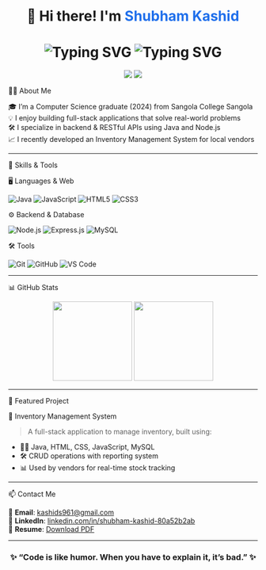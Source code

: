<!-- Header Banner -->
<h1 align="center">
  👋 Hi there! I'm <span style="color:#1f6feb;">Shubham Kashid 
</h1>

<h1 align="center">
  <img src="https://readme-typing-svg.herokuapp.com?font=Fira+Code&weight=500&size=24&duration=3000&pause=1000&color=F7DF1E&center=true&vCenter=true&width=500&lines=🌟+Welcome+to+my+GitHub+Profile!" alt="Typing SVG" />

  <img src="https://readme-typing-svg.herokuapp.com?font=Fira+Code&weight=500&size=24&duration=3000&pause=1000&color=F7DF1E&center=true&vCenter=true&width=500&lines=🚀+Java+Full+Stack+Developer;" alt="Typing SVG" />
</h1>


<p align="center">
  <a href="mailto:kashids961@gmail.com"><img src="https://img.shields.io/badge/email-kashids961@gmail.com-red?style=for-the-badge&logo=gmail"></a>
  <a href="https://linkedin.com/in/shubham-kashid-80a52b2ab"><img src="https://img.shields.io/badge/LinkedIn-Connect-blue?style=for-the-badge&logo=linkedin"></a>
</p>


 🧑‍💻 About Me

🎓 I’m a Computer Science graduate (2024) from Sangola College Sangola <br>
💡 I enjoy building full-stack applications that solve real-world problems  
🛠️ I specialize in backend & RESTful APIs using Java and Node.js  
📈 I recently developed an Inventory Management System for local vendors

---

 🚀 Skills & Tools

 🖥️ Languages & Web

![Java](https://img.shields.io/badge/Java-007396?style=flat-square&logo=java&logoColor=white)
![JavaScript](https://img.shields.io/badge/JavaScript-F7DF1E?style=flat-square&logo=javascript&logoColor=black)
![HTML5](https://img.shields.io/badge/HTML5-E34F26?style=flat-square&logo=html5&logoColor=white)
![CSS3](https://img.shields.io/badge/CSS3-1572B6?style=flat-square&logo=css3&logoColor=white)

⚙️ Backend & Database

![Node.js](https://img.shields.io/badge/Node.js-339933?style=flat-square&logo=node.js&logoColor=white)
![Express.js](https://img.shields.io/badge/Express.js-000000?style=flat-square&logo=express&logoColor=white)
![MySQL](https://img.shields.io/badge/MySQL-005C84?style=flat-square&logo=mysql&logoColor=white)

🛠 Tools

![Git](https://img.shields.io/badge/Git-F05032?style=flat-square&logo=git&logoColor=white)
![GitHub](https://img.shields.io/badge/GitHub-181717?style=flat-square&logo=github&logoColor=white)
![VS Code](https://img.shields.io/badge/VS%20Code-007ACC?style=flat-square&logo=visual-studio-code&logoColor=white)

---

 📊 GitHub Stats

<p align="center">
  <img src="https://github-readme-stats.vercel.app/api?username=kashidshubham143&show_icons=true&theme=react&count_private=true" height="160"/>
  <img src="https://github-readme-streak-stats.herokuapp.com?user=kashidshubham143&theme=react" height="160"/>
</p>

---

 📂 Featured Project

 🧾 Inventory Management System

> A full-stack application to manage inventory, built using:
- 👨‍💻 Java, HTML, CSS, JavaScript, MySQL
- 🛠 CRUD operations with reporting system
- 📊 Used by vendors for real-time stock tracking

---

  📫 Contact Me

📧 **Email**: [kashids961@gmail.com](mailto:kashids961@gmail.com)  
🔗 **LinkedIn**: [linkedin.com/in/shubham-kashid-80a52b2ab](https://linkedin.com/in/shubham-kashid-80a52b2ab)  
📄 **Resume**: [Download PDF](ShubhamKashid.pdf)

---
<h3 align="center">
✨ “Code is like humor. When you have to explain it, it’s bad.” ✨
</h3>
